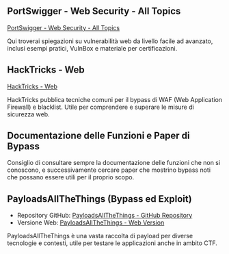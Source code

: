 ## PortSwigger - Web Security - All Topics
[PortSwigger - Web Security - All Topics](https://portswigger.net/web-security/all-topics)

Qui troverai spiegazioni su vulnerabilità web da livello facile ad avanzato, inclusi esempi pratici, VulnBox e materiale per certificazioni.

## HackTricks - Web
[HackTricks - Web](https://book.hacktricks.xyz/)

HackTricks pubblica tecniche comuni per il bypass di WAF (Web Application Firewall) e blacklist. Utile per comprendere e superare le misure di sicurezza web.

## Documentazione delle Funzioni e Paper di Bypass
Consiglio di consultare sempre la documentazione delle funzioni che non si conoscono, e successivamente cercare paper che mostrino bypass noti che possano essere utili per il proprio scopo.

## PayloadsAllTheThings (Bypass ed Exploit)
- Repository GitHub: [PayloadsAllTheThings - GitHub Repository](https://github.com/swisskyrepo/PayloadsAllTheThings/tree/master)
- Versione Web: [PayloadsAllTheThings - Web Version](https://swisskyrepo.github.io/PayloadsAllTheThings/)

PayloadsAllTheThings è una vasta raccolta di payload per diverse tecnologie e contesti, utile per testare le applicazioni anche in ambito CTF.
